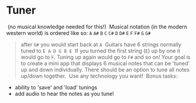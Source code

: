 # Tuner

​
(no musical knowledge needed for this!)
​
Musical notation (in the modern western world) is ordered like so:
`A`
`A#`
`B`
`C`
`C#`
`D`
`D#`
`E`
`F`
`F#`
`G`
`G#`

> after `G#` you would start back at `A`
> ​
> Guitars have 6 strings normally tuned to `E A D G B E`
> ​
> If you turned the first string (`E`) up by one it would go to `F`. Tuning up again would go to `F#` and so on!
> ​
> Your goal is to create a mini app that displays 6 musical notes that can be 'tuned' up and down individually. There should be an option to tune all notes up/down together.
> ​
> Use any technology you want!
> ​
> Bonus tasks:

- ability to 'save' and 'load' tunings
- add audio to hear the notes as you tune!
